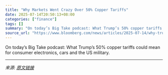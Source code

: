 ```yaml
---
title: "Why Markets Went Crazy Over 50% Copper Tariffs"
date: 2025-07-14T20:50:13+08:00
categories: ["finance"]
tags: []
summary: "On today’s Big Take podcast: What Trump’s 50% copper tariffs could mean for consumer electronics, cars and the US military."
source_url: "https://www.bloomberg.com/news/articles/2025-07-14/why-trump-s-copper-tariffs-could-hit-consumers-the-hardest-big-take-podcast"
---
```


On today’s Big Take podcast: What Trump’s 50% copper tariffs could mean for consumer electronics, cars and the US military.

---

*来源: [原文链接](https://www.bloomberg.com/news/articles/2025-07-14/why-trump-s-copper-tariffs-could-hit-consumers-the-hardest-big-take-podcast)*
